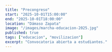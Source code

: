 ```yaml
---
title: "Precongreso"
start: "2025-10-01T15:00:00"
end: "2025-10-01T18:00:00"
location: "Dámaso Zapata"
image: "/images/marcha-educacion-2025.jpg"
published: true
tags: ["educacion", "movilizacion"]
excerpt: "Convocatoria abierta a estudiantes."
---
```

